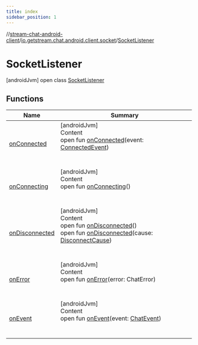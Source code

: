 ```yaml
---
title: index
sidebar_position: 1
---
```

//[stream-chat-android-client](../../../index.md)/[io.getstream.chat.android.client.socket](../index.md)/[SocketListener](index.md)



# SocketListener  
 [androidJvm] open class [SocketListener](index.md)   


## Functions  
  
|  Name |  Summary | 
|---|---|
| <a name="io.getstream.chat.android.client.socket/SocketListener/onConnected/#io.getstream.chat.android.client.events.ConnectedEvent/PointingToDeclaration/"></a>[onConnected](onConnected.md)| <a name="io.getstream.chat.android.client.socket/SocketListener/onConnected/#io.getstream.chat.android.client.events.ConnectedEvent/PointingToDeclaration/"></a>[androidJvm]  <br/>Content  <br/>open fun [onConnected](onConnected.md)(event: [ConnectedEvent](../../io.getstream.chat.android.client.events/ConnectedEvent/index.md))  <br/><br/><br/>|
| <a name="io.getstream.chat.android.client.socket/SocketListener/onConnecting/#/PointingToDeclaration/"></a>[onConnecting](onConnecting.md)| <a name="io.getstream.chat.android.client.socket/SocketListener/onConnecting/#/PointingToDeclaration/"></a>[androidJvm]  <br/>Content  <br/>open fun [onConnecting](onConnecting.md)()  <br/><br/><br/>|
| <a name="io.getstream.chat.android.client.socket/SocketListener/onDisconnected/#/PointingToDeclaration/"></a>[onDisconnected](onDisconnected.md)| <a name="io.getstream.chat.android.client.socket/SocketListener/onDisconnected/#/PointingToDeclaration/"></a>[androidJvm]  <br/>Content  <br/>open fun [onDisconnected](onDisconnected.md)()  <br/>open fun [onDisconnected](onDisconnected.md)(cause: [DisconnectCause](../../io.getstream.chat.android.client.clientstate/DisconnectCause/index.md))  <br/><br/><br/>|
| <a name="io.getstream.chat.android.client.socket/SocketListener/onError/#io.getstream.chat.android.client.errors.ChatError/PointingToDeclaration/"></a>[onError](onError.md)| <a name="io.getstream.chat.android.client.socket/SocketListener/onError/#io.getstream.chat.android.client.errors.ChatError/PointingToDeclaration/"></a>[androidJvm]  <br/>Content  <br/>open fun [onError](onError.md)(error: ChatError)  <br/><br/><br/>|
| <a name="io.getstream.chat.android.client.socket/SocketListener/onEvent/#io.getstream.chat.android.client.events.ChatEvent/PointingToDeclaration/"></a>[onEvent](onEvent.md)| <a name="io.getstream.chat.android.client.socket/SocketListener/onEvent/#io.getstream.chat.android.client.events.ChatEvent/PointingToDeclaration/"></a>[androidJvm]  <br/>Content  <br/>open fun [onEvent](onEvent.md)(event: [ChatEvent](../../io.getstream.chat.android.client.events/ChatEvent/index.md))  <br/><br/><br/>|


